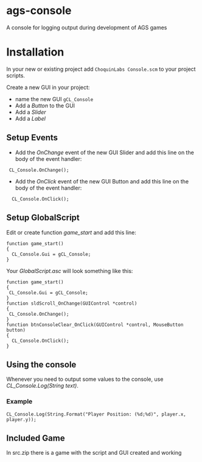 # ags-console
A console for logging output during development of AGS games

# Installation
In your new or existing project add `ChoquinLabs Console.scm` to your project scripts.

Create a new GUI in your project:
  * name the new GUI `gCL_Console`
  * Add a *Button* to the GUI
  * Add a *Slider*
  * Add a *Label*

## Setup Events
+ Add the *OnChange* event of the new GUI Slider and add this line on the body of the event handler:
```
 CL_Console.OnChange();
```

+ Add the *OnClick* event of the new GUI Button and add this line on the body of the event handler:
```
  CL_Console.OnClick();
```


## Setup GlobalScript
Edit or create function *game_start* and add this line:
```
function game_start()
{
  CL_Console.Gui = gCL_Console;
}
```

Your *GlobalScript.asc* will look something like this:
```
function game_start()
{
 CL_Console.Gui = gCL_Console;
}
function sldScroll_OnChange(GUIControl *control)
{
 CL_Console.OnChange();
}
function btnConsoleClear_OnClick(GUIControl *control, MouseButton button)
{
  CL_Console.OnClick();
}
```

## Using the console
Whenever you need to output some values to the console, use *CL_Console.Log(String text)*.
### Example
```
CL_Console.Log(String.Format("Player Position: (%d;%d)", player.x, player.y));
```


## Included Game
In src.zip there is a game with the script and GUI created and working
